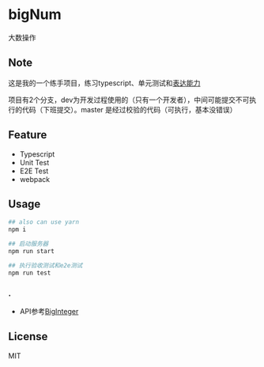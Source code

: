 # bigNum
大数操作

## Note
这是我的一个练手项目，练习typescript、单元测试和[表达能力](https://yyjazsf.github.io/2016/10/14/big-num/#more)

项目有2个分支，dev为开发过程使用的（只有一个开发者），中间可能提交不可执行的代码（下班提交）。master 是经过校验的代码（可执行，基本没错误）

## Feature
* Typescript 
* Unit Test
* E2E Test
* webpack

## Usage 
```bash
## also can use yarn
npm i 

## 启动服务器
npm run start

## 执行验收测试和e2e测试
npm run test
```

### .
* API参考[BigInteger](https://docs.oracle.com/javase/7/docs/api/java/math/BigInteger.html)

## License
MIT
